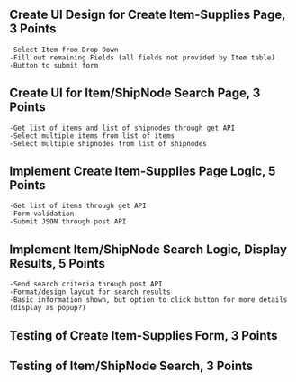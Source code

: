 ## Create UI Design for Create Item-Supplies Page, 3 Points
	-Select Item from Drop Down
	-Fill out remaining Fields (all fields not provided by Item table)
	-Button to submit form

## Create UI for Item/ShipNode Search Page, 3 Points
	-Get list of items and list of shipnodes through get API
	-Select multiple items from list of items
	-Select multiple shipnodes from list of shipnodes

## Implement Create Item-Supplies Page Logic, 5 Points
	-Get list of items through get API
	-Form validation
	-Submit JSON through post API

## Implement Item/ShipNode Search Logic, Display Results, 5 Points
	-Send search criteria through post API
	-Format/design layout for search results
	-Basic information shown, but option to click button for more details (display as popup?)

## Testing of Create Item-Supplies Form, 3 Points

## Testing of Item/ShipNode Search, 3 Points